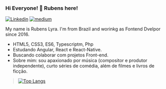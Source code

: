 ### Hi Everyone! 👋 Rubens here!


[![Linkedin](https://img.shields.io/badge/-LinkedIn-222222?style=flat-square&logo=Linkedin&logoColor=white&link=https://www.linkedin.com/in/rubenslyra/)](https://www.linkedin.com/in/rubenslyra/)
[![medium](https://aleen42.github.io/badges/src/medium.svg)](https://medium.com/@rvlyra/?target=_blank)

My name is Rubens Lyra. I'm from Brazil and worinkg as Fontend Dvelpor since 2016.

- HTML5, CSS3, ES6, Typescriptm, Php
- Estudando Angular, React e React-Native.
- Buscando colaborar com projetos Front-end.
- Sobre mim: sou apaxionado por música (compositor e produtor independente), curto séries de comédia, além de filmes e livros de ficção.

<!--
[![GitHub followers](https://img.shields.io/github/followers/EngincanV.svg?style=social&label=Follow&maxAge=2592000)](https://github.com/rvlyra?tab=followers)
-->
<!--
![Rubens Lyra's github stats](https://github-readme-stats.vercel.app/api?username=rvlyra&show_icons=true&theme=vue-dark)
-->
> [![Top Langs](https://github-readme-stats.vercel.app/api/top-langs/?username=rubenslyra&layout=compact)](https://github.com/anuraghazra/github-readme-stats)


<!--
**💼 Currently working as:** Software Engineering Intern at <a href="https://volosoft.com/" target="_blank"><b>Volosoft</b></a>

**👨🏻‍💻 Currently working on:** 

<code><a href="https://github.com/dotnet/core" target="_blank"><img height="50" src="https://www.vectorlogo.zone/logos/dotnet/dotnet-ar21.svg"></a></code>
<code><a href="https://www.javascript.com/" target="_blank"><img height="50" src="https://www.vectorlogo.zone/logos/javascript/javascript-horizontal.svg"></a></code>
<code><a href="https://microservices.io/" target="_blank"><img height="50" src="https://comunytek.com/wp-content/uploads/2017/03/Microservices.png"></a></code>
<code><a href="https://reactjs.org/" target="_blank"><img height="50" src="https://www.vectorlogo.zone/logos/reactjs/reactjs-ar21.svg"></a></code>
-->



<!--
![EngincanV's github stats](https://github-readme-stats.vercel.app/api?username=EngincanV&show_icons=true&line_height=30)

🌱 Learning all about **Open Source**

⭐️ From [EngincanV](https://github.com/EngincanV)

**rubenslyra/rubenslyra** is a ✨ _special_ ✨ repository because its `README.md` (this file) appears on your GitHub profile.

Here are some ideas to get you started:

- 🔭 I’m currently working on ...
- 🌱 I’m currently learning ...
- 👯 I’m looking to collaborate on ...
- 🤔 I’m looking for help with ...
- 💬 Ask me about ...
- 📫 How to reach me: ...
- 😄 Pronouns: ...
- ⚡ Fun fact: ...
-->   



<!--
**rvlyra/rvlyra** is a ✨ _special_ ✨ repository because its `README.md` (this file) appears on your GitHub profile.

Here are some ideas to get you started:

- 🔭 I’m currently working on ...
- 🌱 I’m currently learning ...
- 👯 I’m looking to collaborate on ...
- 🤔 I’m looking for help with ...
- 💬 Ask me about ...
- 📫 How to reach me: ...
- 😄 Pronouns: ...
- ⚡ Fun fact: ...
-->
